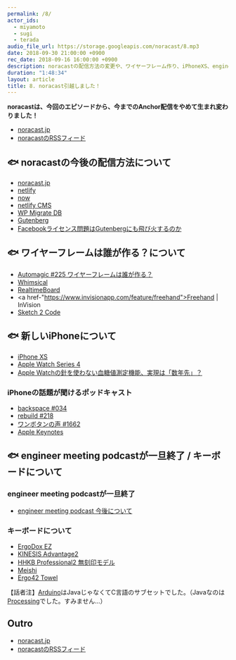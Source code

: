 ```yaml
---
permalink: /8/
actor_ids:
  - miyamoto
  - sugi
  - terada
audio_file_url: https://storage.googleapis.com/noracast/8.mp3
date: 2018-09-30 21:00:00 +0900
rec_date: 2018-09-16 16:00:00 +0900
description: noracastの配信方法の変更や、ワイヤーフレーム作り、iPhoneXS、engineer meeting podcast、キーボードなどについて話しました。
duration: "1:48:34"
layout: article
title: 8. noracast引越しました！
---
```


**noracastは、今回のエピソードから、今までのAnchor配信をやめて生まれ変わりました！**

- [noracast.jp](https://noracast.jp)
- [noracastのRSSフィード](https://noracast.jp/feed.xml)

## 🐟 noracastの今後の配信方法について

- [noracast.jp](https://noracast.jp)
- [netlify](https://netlify.com)
- [now](https://zeit.co/now)
- [netlify CMS](https://www.netlifycms.org/)
- [WP Migrate DB](https://wordpress.org/plugins/wp-migrate-db/)
- [Gutenberg](https://wordpress.org/gutenberg/)
- [Facebookライセンス問題はGutenbergにも飛び火するのか](https://capitalp.jp/2017/08/21/does-facebook-license-affect-gutenberg/)

## 🐟 ワイヤーフレームは誰が作る？について

- [Automagic #225 ワイヤーフレームは誰が作る？](https://automagic.fm/post/178011664320/whodoeswireframs)
- [Whimsical](https://whimsical.co/)
- [RealtimeBoard](https://whimsical.co/)
- <a href-"https://www.invisionapp.com/feature/freehand">Freehand | InVision</a>
- [Sketch 2 Code](https://www.ailab.microsoft.com/experiments/30c61484-d081-4072-99d6-e132d362b99d)

## 🐟 新しいiPhoneについて

- [iPhone XS](https://www.apple.com/lae/iphone-xs/)
- [Apple Watch Series 4](https://www.apple.com/lae/watch/)
- [Apple Watchの針を使わない血糖値測定機能、実現は「数年先」？](https://iphone-mania.jp/news-198561/)

### iPhoneの話題が聞けるポッドキャスト

- [backspace #034](http://backspace.fm/episode/d034/)
- [rebuild #218](http://rebuild.fm/218/)
- [ワンボタンの声 #1662](http://radio.voiceofonebutton.net/article/ANR20180913M662J.html)
- [Apple Keynotes](https://itunes.apple.com/us/podcast/apple-keynotes/id275834665?mt=2)

## 🐟 engineer meeting podcastが一旦終了 / キーボードについて

### engineer meeting podcastが一旦終了

- [engineer meeting podcast 今後について](https://soundcloud.com/engineer-meeting/wmla5lbezw5z)

### キーボードについて

- [ErgoDox EZ](https://ergodox-ez.com/)
- [KINESIS Advantage2](https://www.kinesis-ergo.com/shop/advantage2/)
- [HHKB Professional2 無刻印モデル](https://www.pfu.fujitsu.com/hhkeyboard/hhkbpro2/nokeytop.html)
- [Meishi](https://biacco42.booth.pm/items/736796)
- [Ergo42 Towel](https://tanoshii-life.booth.pm/items/952695)

【話者注】[Arduino](https://www.arduino.cc/)はJavaじゃなくてC言語のサブセットでした。（Javaなのは[Processing](https://processing.org/)でした。すみません…）

## Outro

- [noracast.jp](https://noracast.jp)
- [noracastのRSSフィード](https://noracast.jp/feed.xml)
